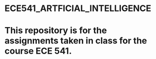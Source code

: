 <h1>ECE541_ARTFICIAL_INTELLIGENCE<h1/>
This repository is for the assignments taken in class for the course ECE 541. 
